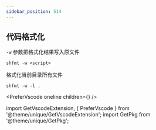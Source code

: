```yaml
---
sidebar_position: 514
---
```


## 代码格式化

<GetPkg name='shfmt' pacman />

`-w` 参数把格式化结果写入原文件

    shfmt -w <script>

格式化当前目录所有文件

    shfmt -w -l .

<PreferVscode oneline children={<GetVscodeExtension id="foxundermoon.shell-format"/>} />

import GetVscodeExtension, { PreferVscode } from '@theme/unique/GetVscodeExtension';
import GetPkg from '@theme/unique/GetPkg';
